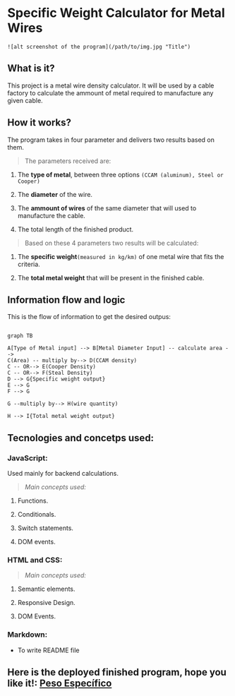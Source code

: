 
# Specific Weight Calculator for Metal Wires

```
![alt screenshot of the program](/path/to/img.jpg "Title")
```
## What is it?

  

This project is a metal wire density calculator. It will be used by a cable factory to calculate the ammount of metal required to manufacture any given cable.

  

## How it works?

  

The program takes in four parameter and delivers two results based on them.

  

> The parameters received are:

  

1. The **type of metal**, between three options ` (CCAM (aluminum), Steel or Cooper) `

2. The **diameter** of the wire.

3. The **ammount of wires** of the same diameter that will used to manufacture the cable.

4. The total length of the finished product.

  

> Based on these 4 parameters two results will be calculated:

  

1. The **specific weight**` (measured in kg/km) ` of one metal wire that fits the criteria.

2. The **total metal weight** that will be present in the finished cable.

## Information flow and logic
This is the flow of information to get the desired outpus:

```mermaid

graph TB

A[Type of Metal input] --> B[Metal Diameter Input] -- calculate area --> 
C(Area) -- multiply by--> D(CCAM density) 
C -- OR--> E(Cooper Density)
C -- OR--> F(Steal Density)
D --> G{Specific weight output}
E --> G
F --> G

G --multiply by--> H(wire quantity)

H --> I{Total metal weight output}

```
## Tecnologies and concetps used:

  

### **JavaScript:**

Used mainly for backend calculations.

>*Main concepts used:*

1. Functions.

2. Conditionals.

3. Switch statements.

4. DOM events.

  

### **HTML and CSS:**


>*Main concepts used:*

1. Semantic elements.

2. Responsive Design.

3. DOM Events.


### **Markdown:**

- To write README file

  

## Here is the deployed finished program, hope you like it!: [Peso Específico](https://ribeiroallison.github.io/peso-especifico/)



